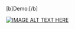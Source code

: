 [b]Demo:[/b]

[![IMAGE ALT TEXT HERE](https://img.youtube.com/vi/5GXqVZojeOM/0.jpg)](https://www.youtube.com/watch?v=5GXqVZojeOM)
